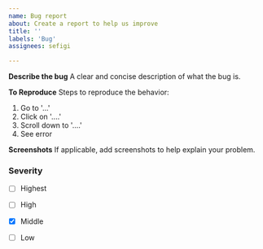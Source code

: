 ```yaml
---
name: Bug report
about: Create a report to help us improve
title: ''
labels: 'Bug'
assignees: sefigi

---
```


**Describe the bug**
A clear and concise description of what the bug is.

**To Reproduce**
Steps to reproduce the behavior:
1. Go to '...'
2. Click on '....'
3. Scroll down to '....'
4. See error

**Screenshots**
If applicable, add screenshots to help explain your problem.

### Severity
- [ ] Highest
- [ ] High
- [x] Middle
- [ ] Low


